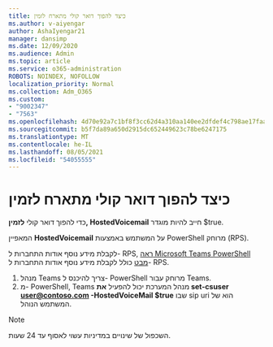 ```yaml
---
title: כיצד להפוך דואר קולי מתארח לזמין
ms.author: v-aiyengar
author: AshaIyengar21
manager: dansimp
ms.date: 12/09/2020
ms.audience: Admin
ms.topic: article
ms.service: o365-administration
ROBOTS: NOINDEX, NOFOLLOW
localization_priority: Normal
ms.collection: Adm_O365
ms.custom:
- "9002347"
- "7563"
ms.openlocfilehash: 4d70e92a7c1bf8f3cc62d4a310aa140ee2dfdef4c798ae17faa961736d9db500
ms.sourcegitcommit: b5f7da89a650d2915dc652449623c78be6247175
ms.translationtype: MT
ms.contentlocale: he-IL
ms.lasthandoff: 08/05/2021
ms.locfileid: "54055555"
---
```

# <a name="how-to-enable-hosted-voicemail"></a>כיצד להפוך דואר קולי מתארח לזמין

כדי להפוך דואר קולי **לזמין, HostedVoicemail** חייב להיות מוגדר $true.

המאפיין **HostedVoicemail** על המשתמש באמצעות PowerShell מרוחק (RPS).

לקבלת מידע נוסף אודות התחברות ל- RPS, [ראה Microsoft Teams PowerShell מבט](https://docs.microsoft.com/microsoftteams/teams-powershell-overview) כולל לקבלת מידע נוסף אודות התחברות ל- RPS.

1. מנהל Teams צריך להיכנס ל- PowerShell מרוחק עבור Teams.
1. מ- PowerShell, Teams מנהל המערכת יכול להפעיל **את set-csuser user@contoso.com -HostedVoiceMail $true** שבו sip uri הוא של המשתמש הנוהל.

> [!NOTE]
> השכפול של שינויים במדיניות עשוי לאסוף עד 24 שעות.